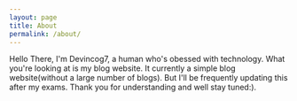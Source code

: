 ```yaml
---
layout: page
title: About
permalink: /about/
---
```


Hello There, I'm Devincog7, a human who's obessed with technology. What you're looking at is my blog website. It currently a simple blog website(without a large number of blogs). But I'll be frequently updating this after my exams. Thank you for understanding and well stay tuned:).   
